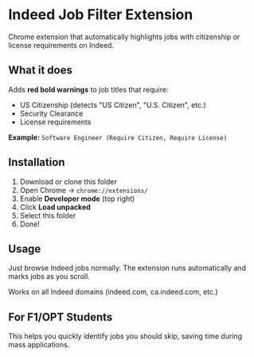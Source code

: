 # Indeed Job Filter Extension

Chrome extension that automatically highlights jobs with citizenship or license requirements on Indeed.

## What it does

Adds **red bold warnings** to job titles that require:

- US Citizenship (detects "US Citizen", "U.S. Citizen", etc.)
- Security Clearance
- License requirements

**Example:**
`Software Engineer (Require Citizen, Require License)`

## Installation

1. Download or clone this folder
2. Open Chrome → `chrome://extensions/`
3. Enable **Developer mode** (top right)
4. Click **Load unpacked**
5. Select this folder
6. Done!

## Usage

Just browse Indeed jobs normally. The extension runs automatically and marks jobs as you scroll.

Works on all Indeed domains (indeed.com, ca.indeed.com, etc.)

## For F1/OPT Students

This helps you quickly identify jobs you should skip, saving time during mass applications.
